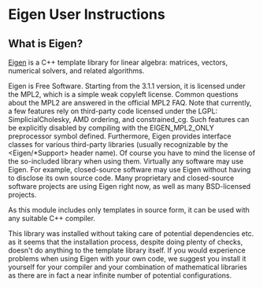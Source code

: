 # Eigen User Instructions

## What is Eigen?

[Eigen](https://eigen.tuxfamily.org/) is a C++ template library for linear algebra: 
matrices, vectors, numerical solvers, and related algorithms.

Eigen is Free Software. Starting from the 3.1.1 version, it is licensed under
the MPL2, which is a simple weak copyleft license. Common questions about the
MPL2 are answered in the official MPL2 FAQ. Note that currently, a few features
rely on third-party code licensed under the LGPL: SimplicialCholesky, AMD
ordering, and constrained_cg. Such features can be explicitly disabled by
compiling with the EIGEN_MPL2_ONLY preprocessor symbol defined. Furthermore,
Eigen provides interface classes for various third-party libraries (usually
recognizable by the <Eigen/*Support> header name). Of course you have to mind
the license of the so-included library when using them. Virtually any software
may use Eigen. For example, closed-source software may use Eigen without having
to disclose its own source code. Many proprietary and closed-source software
projects are using Eigen right now, as well as many BSD-licensed projects.

As this module includes only templates in source form, it can be used with
any suitable C++ compiler.

This library was installed without taking care of potential dependencies
etc. as it seems that the installation process, despite doing plenty of
checks, doesn't do anything to the template library itself. If you would
experience problems when using Eigen with your own code, we suggest you
install it yourself for your compiler and your combination of mathematical
libraries as there are in fact a near infinite number of potential
configurations.
